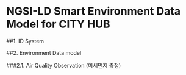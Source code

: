 # NGSI-LD Smart Environment Data Model for CITY HUB


##1.	ID System

##2.	Environment  Data model 

###2.1.	Air Quality Observation (미세먼지 측정)
